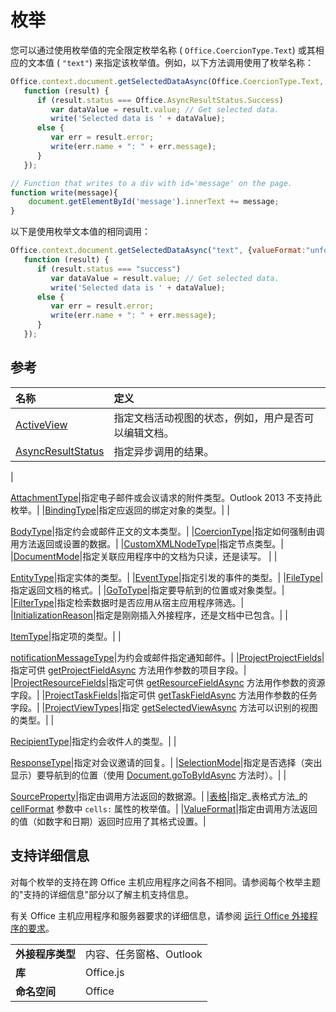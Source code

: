 
# <a name="enumerations"></a>枚举

您可以通过使用枚举值的完全限定枚举名称 ( `Office.CoercionType.Text`) 或其相应的文本值 ( `"text"`) 来指定该枚举值。例如，以下方法调用使用了枚举名称：


```js
Office.context.document.getSelectedDataAsync(Office.CoercionType.Text, {valueFormat:Office.ValueFormat.Unformatted, filterType:Office.FilterType.All},
   function (result) {
      if (result.status === Office.AsyncResultStatus.Success)
         var dataValue = result.value; // Get selected data.
         write('Selected data is ' + dataValue);
      else {
         var err = result.error;
         write(err.name + ": " + err.message);
      }
   });

// Function that writes to a div with id='message' on the page.
function write(message){
    document.getElementById('message').innerText += message;
}
```


以下是使用枚举文本值的相同调用：




```js
Office.context.document.getSelectedDataAsync("text", {valueFormat:"unformatted", filterType:"all"},
   function (result) {
      if (result.status === "success")
         var dataValue = result.value; // Get selected data.
         write('Selected data is ' + dataValue);
      else {
         var err = result.error;
         write(err.name + ": " + err.message);
      }
   });
```


## <a name="reference"></a>参考



|**名称**|**定义**|
|:-----|:-----|
|[ActiveView](activeview-enumeration.md)|指定文档活动视图的状态，例如，用户是否可以编辑文档。|
|[AsyncResultStatus](asyncresultstatus-enumeration.md)|指定异步调用的结果。|
|
  [AttachmentType](http://msdn.microsoft.com/library/83883a47-a937-4afb-a55e-e789057335c4%28Office.15%29.aspx)|指定电子邮件或会议请求的附件类型。Outlook 2013 不支持此枚举。|
|[BindingType](bindingtype-enumeration.md)|指定应返回的绑定对象的类型。|
|
  [BodyType](http://msdn.microsoft.com/library/31350fe6-4c42-4cbb-a5b2-4fb2d360fa11%28Office.15%29.aspx)|指定约会或邮件正文的文本类型。|
|[CoercionType](coerciontype-enumeration.md)|指定如何强制由调用方法返回或设置的数据。|
|[CustomXMLNodeType](customxmlnodetype-enumeration.md)|指定节点类型。|
|[DocumentMode](documentmode-enumeration.md)|指定关联应用程序中的文档为只读，还是读写。 |
|
  [EntityType](http://msdn.microsoft.com/library/0035be38-8a65-4693-bcc4-0a8dd7b1495b%28Office.15%29.aspx)|指定实体的类型。|
|[EventType](eventtype-enumeration.md)|指定引发的事件的类型。|
|[FileType](filetype-enumeration.md)|指定返回文档的格式。|
|[GoToType](gototype-enumeration.md)|指定要导航到的位置或对象类型。|
|[FilterType](filtertype-enumeration.md)|指定检索数据时是否应用从宿主应用程序筛选。|
|[InitializationReason](initializationreason-enumeration.md)|指定是刚刚插入外接程序，还是文档中已包含。|
|
  [ItemType](http://msdn.microsoft.com/library/e0bb23fd-f360-4b0f-b72c-1cf08d4cab3f%28Office.15%29.aspx)|指定项的类型。|
|
  [notificationMessageType](http://msdn.microsoft.com/library/ff00c89d-0019-4545-a95b-7ed0db712ce9%28Office.15%29.aspx)|为约会或邮件指定通知邮件。|
|[ProjectProjectFields](projectprojectfields-enumeration.md)|指定可供 [getProjectFieldAsync](projectdocument.getprojectfieldasync.md) 方法用作参数的项目字段。|
|[ProjectResourceFields](projectresourcefields-enumeration.md)|指定可供 [getResourceFieldAsync](projectdocument.gettaskfieldasync.md) 方法用作参数的资源字段。|
|[ProjectTaskFields](projecttaskfields-enumeration.md)|指定可供 [getTaskFieldAsync](projectdocument.gettaskfieldasync.md) 方法用作参数的任务字段。|
|[ProjectViewTypes](projectviewtypes-enumeration.md)|指定 [getSelectedViewAsync](projectdocument.getselectedviewasync.md) 方法可以识别的视图的类型。|
|
  [RecipientType](http://msdn.microsoft.com/library/6e7c4029-6e52-47f6-98d2-4cd3ce7bd8b4%28Office.15%29.aspx)|指定约会收件人的类型。|
|
  [ResponseType](http://msdn.microsoft.com/library/b3e723ca-4be0-4846-ad97-0eecab4355eb%28Office.15%29.aspx)|指定对会议邀请的回复。|
|[SelectionMode](selectionmode-enumeration.md)|指定是否选择（突出显示）要导航到的位置（使用 [Document.goToByIdAsync](document.gotobyidasync.md) 方法时）。|
|
  [SourceProperty](http://msdn.microsoft.com/library/6a209a7f-57cd-4dc3-869e-07b0f5928b28%28Office.15%29.aspx)|指定由调用方法返回的数据源。|
|[表格](table-enumeration.md)|指定_表格式方法_的 [cellFormat](../../docs/excel/format-tables-in-add-ins-for-excel.md) 参数中 `cells:` 属性的枚举值。|
|[ValueFormat](valueformat-enumeration.md)|指定由调用方法返回的值（如数字和日期）返回时应用了其格式设置。|

## <a name="support-details"></a>支持详细信息


对每个枚举的支持在跨 Office 主机应用程序之间各不相同。请参阅每个枚举主题的"支持的详细信息"部分以了解主机支持信息。

有关 Office 主机应用程序和服务器要求的详细信息，请参阅 [运行 Office 外接程序的要求](../../docs/overview/requirements-for-running-office-add-ins.md)。


|||
|:-----|:-----|
|**外接程序类型**|内容、任务窗格、Outlook|
|**库**|Office.js|
|**命名空间**|Office|

